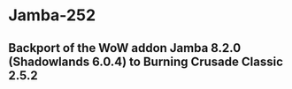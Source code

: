 # Jamba-252

## Backport of the WoW addon Jamba 8.2.0 (Shadowlands 6.0.4) to Burning Crusade Classic 2.5.2 